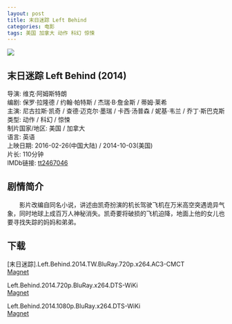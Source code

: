 ```yaml
---
layout: post
title: 末日迷踪 Left Behind
categories: 电影
tags: 美国 加拿大 动作 科幻 惊悚
---
```


[![](http://i13.tietuku.cn/f1a46b437b29f5fft.jpg)](http://i13.tietuku.cn/f1a46b437b29f5ff.jpg)

## 末日迷踪 Left Behind (2014)
导演: 维克·阿姆斯特朗  
编剧: 保罗·拉隆德 / 约翰·帕特斯 / 杰瑞·B·詹金斯 / 蒂姆·莱希  
主演: 尼古拉斯·凯奇 / 查德·迈克尔·墨瑞 / 卡西·汤普森 / 妮基·韦兰 / 乔丁·斯巴克斯  
类型: 动作 / 科幻 / 惊悚  
制片国家/地区: 美国 / 加拿大  
语言: 英语  
上映日期: 2016-02-26(中国大陆) / 2014-10-03(美国)  
片长: 110分钟  
IMDb链接: [tt2467046](http://www.imdb.com/title/tt2467046)

## 剧情简介
　　影片改编自同名小说，讲述由凯奇扮演的机长驾驶飞机在万米高空突遇诡异气象，同时地球上成百万人神秘消失。凯奇要将破损的飞机迫降，地面上他的女儿也要寻找失踪的妈妈和弟弟。

## 下载
\[末日迷踪\].Left.Behind.2014.TW.BluRay.720p.x264.AC3-CMCT  
[Magnet](magnet:?xt=urn:btih:F1BFEC5E6D0B8FC019EAE8D8BF2D5504D9CF84B5)

Left.Behind.2014.720p.BluRay.x264.DTS-WiKi  
[Magnet](magnet:?xt=urn:btih:AAA2B341CD812F7BC2A399BA6FDBDD42476D0099)

Left.Behind.2014.1080p.BluRay.x264.DTS-WiKi  
[Magnet](magnet:?xt=urn:btih:14B82CB6E6386ED0791F4CDF0BA7B42F0952684B)
